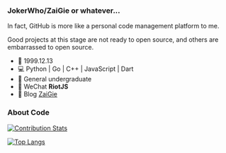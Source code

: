 ### JokerWho/ZaiGie or whatever...

In fact, GitHub is more like a personal code management platform to me.

Good projects at this stage are not ready to open source, and others are embarrassed to open source. 
 
 - 🎂 1999.12.13
 - 💻 Python | Go | C++ | JavaScript | Dart
 - 🏫 General undergraduate 
 - 💬 WeChat **RiotJS**
 - 📰 Blog  [ZaiGie](https://www.zaigie.com/)


### About Code

[![Contribution Stats](https://github-contribution-stats.vercel.app/api/?username=jokerwho)](https://github.com/LordDashMe/github-contribution-stats/)

[![Top Langs](https://github-readme-stats.vercel.app/api/top-langs/?username=jokerwho&layout=compact)](https://github.com/jokerwho)
